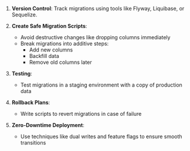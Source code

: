 1. **Version Control**: Track migrations using tools like Flyway, Liquibase, or Sequelize.

2. **Create Safe Migration Scripts**:  
   * Avoid destructive changes like dropping columns immediately
   * Break migrations into additive steps:
     - Add new columns
     - Backfill data
     - Remove old columns later

3. **Testing**:  
   * Test migrations in a staging environment with a copy of production data

4. **Rollback Plans**:  
   * Write scripts to revert migrations in case of failure

5. **Zero-Downtime Deployment**:  
   * Use techniques like dual writes and feature flags to ensure smooth transitions 